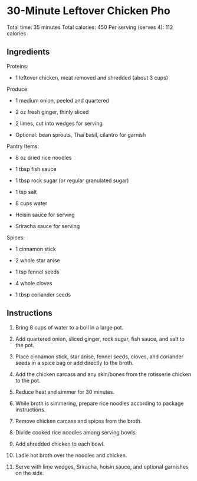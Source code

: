 # **30-Minute Leftover Chicken Pho**

Total time: 35 minutes Total calories: 450 Per serving (serves 4): 112
calories

## **Ingredients**

Proteins:

-   1 leftover chicken, meat removed and shredded (about 3 cups)

Produce:

-   1 medium onion, peeled and quartered

-   2 oz fresh ginger, thinly sliced

-   2 limes, cut into wedges for serving

-   Optional: bean sprouts, Thai basil, cilantro for garnish

Pantry Items:

-   8 oz dried rice noodles

-   1 tbsp fish sauce

-   1 tbsp rock sugar (or regular granulated sugar)

-   1 tsp salt

-   8 cups water

-   Hoisin sauce for serving

-   Sriracha sauce for serving

Spices:

-   1 cinnamon stick

-   2 whole star anise

-   1 tsp fennel seeds

-   4 whole cloves

-   1 tbsp coriander seeds

## **Instructions**

1.  Bring 8 cups of water to a boil in a large pot.

2.  Add quartered onion, sliced ginger, rock sugar, fish sauce, and salt
    to the pot.

3.  Place cinnamon stick, star anise, fennel seeds, cloves, and
    coriander seeds in a spice bag or add directly to the broth.

4.  Add the chicken carcass and any skin/bones from the rotisserie
    chicken to the pot.

5.  Reduce heat and simmer for 30 minutes.

6.  While broth is simmering, prepare rice noodles according to package
    instructions.

7.  Remove chicken carcass and spices from the broth.

8.  Divide cooked rice noodles among serving bowls.

9.  Add shredded chicken to each bowl.

10. Ladle hot broth over the noodles and chicken.

11. Serve with lime wedges, Sriracha, hoisin sauce, and optional
    garnishes on the side.
